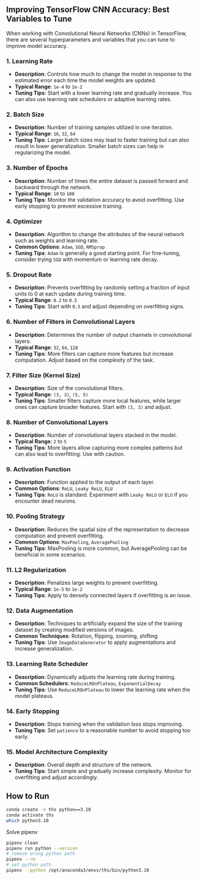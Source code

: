 

## Improving TensorFlow CNN Accuracy: Best Variables to Tune
When working with Convolutional Neural Networks (CNNs) in TensorFlow, there are several hyperparameters and variables that you can tune to improve model accuracy.

### 1. **Learning Rate**
   - **Description**: Controls how much to change the model in response to the estimated error each time the model weights are updated.
   - **Typical Range**: `1e-4` to `1e-2`
   - **Tuning Tips**: Start with a lower learning rate and gradually increase. You can also use learning rate schedulers or adaptive learning rates.

### 2. **Batch Size**
   - **Description**: Number of training samples utilized in one iteration.
   - **Typical Range**: `16`, `32`, `64`
   - **Tuning Tips**: Larger batch sizes may lead to faster training but can also result in lower generalization. Smaller batch sizes can help in regularizing the model.

### 3. **Number of Epochs**
   - **Description**: Number of times the entire dataset is passed forward and backward through the network.
   - **Typical Range**: `10` to `100`
   - **Tuning Tips**: Monitor the validation accuracy to avoid overfitting. Use early stopping to prevent excessive training.

### 4. **Optimizer**
   - **Description**: Algorithm to change the attributes of the neural network such as weights and learning rate.
   - **Common Options**: `Adam`, `SGD`, `RMSprop`
   - **Tuning Tips**: `Adam` is generally a good starting point. For fine-tuning, consider trying `SGD` with momentum or learning rate decay.

### 5. **Dropout Rate**
   - **Description**: Prevents overfitting by randomly setting a fraction of input units to 0 at each update during training time.
   - **Typical Range**: `0.2` to `0.5`
   - **Tuning Tips**: Start with `0.5` and adjust depending on overfitting signs.

### 6. **Number of Filters in Convolutional Layers**
   - **Description**: Determines the number of output channels in convolutional layers.
   - **Typical Range**: `32`, `64`, `128`
   - **Tuning Tips**: More filters can capture more features but increase computation. Adjust based on the complexity of the task.

### 7. **Filter Size (Kernel Size)**
   - **Description**: Size of the convolutional filters.
   - **Typical Range**: `(3, 3)`, `(5, 5)`
   - **Tuning Tips**: Smaller filters capture more local features, while larger ones can capture broader features. Start with `(3, 3)` and adjust.

### 8. **Number of Convolutional Layers**
   - **Description**: Number of convolutional layers stacked in the model.
   - **Typical Range**: `2` to `5`
   - **Tuning Tips**: More layers allow capturing more complex patterns but can also lead to overfitting. Use with caution.

### 9. **Activation Function**
   - **Description**: Function applied to the output of each layer.
   - **Common Options**: `ReLU`, `Leaky ReLU`, `ELU`
   - **Tuning Tips**: `ReLU` is standard. Experiment with `Leaky ReLU` or `ELU` if you encounter dead neurons.

### 10. **Pooling Strategy**
   - **Description**: Reduces the spatial size of the representation to decrease computation and prevent overfitting.
   - **Common Options**: `MaxPooling`, `AveragePooling`
   - **Tuning Tips**: MaxPooling is more common, but AveragePooling can be beneficial in some scenarios.

### 11. **L2 Regularization**
   - **Description**: Penalizes large weights to prevent overfitting.
   - **Typical Range**: `1e-5` to `1e-2`
   - **Tuning Tips**: Apply to densely connected layers if overfitting is an issue.

### 12. **Data Augmentation**
   - **Description**: Techniques to artificially expand the size of the training dataset by creating modified versions of images.
   - **Common Techniques**: Rotation, flipping, zooming, shifting
   - **Tuning Tips**: Use `ImageDataGenerator` to apply augmentations and increase generalization.

### 13. **Learning Rate Scheduler**
   - **Description**: Dynamically adjusts the learning rate during training.
   - **Common Schedulers**: `ReduceLROnPlateau`, `ExponentialDecay`
   - **Tuning Tips**: Use `ReduceLROnPlateau` to lower the learning rate when the model plateaus.

### 14. **Early Stopping**
   - **Description**: Stops training when the validation loss stops improving.
   - **Tuning Tips**: Set `patience` to a reasonable number to avoid stopping too early.

### 15. **Model Architecture Complexity**
   - **Description**: Overall depth and structure of the network.
   - **Tuning Tips**: Start simple and gradually increase complexity. Monitor for overfitting and adjust accordingly.




## How to Run
```bash
conda create -n ths python==3.10
conda activate ths
which python3.10

```


Solve pipenv
```bash
pipenv clean
pipenv run python --version
# remove wrong python path
pipenv --rm
# set python path
pipenv --python /opt/anaconda3/envs/ths/bin/python3.10
```
